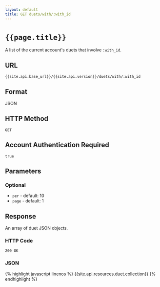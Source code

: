 ```yaml
---
layout: default
title: GET duets/with/:with_id
---
```

# `{{page.title}}`

A list of the current account's duets that involve `:with_id`.

## URL

`{{site.api.base_url}}/{{site.api.version}}/duets/with/:with_id`

## Format

JSON

## HTTP Method

`GET`

## Account Authentication Required

`true`

## Parameters

### Optional

* `per` - default: 10
* `page` - default: 1

## Response

An array of duet JSON objects.

### HTTP Code

`200 OK`

### JSON

{% highlight javascript linenos %}
{{site.api.resources.duet.collection}}
{% endhighlight %}